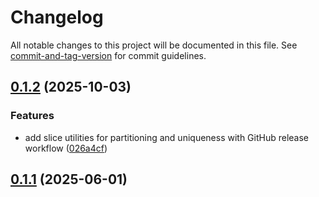 # Changelog

All notable changes to this project will be documented in this file. See [commit-and-tag-version](https://github.com/absolute-version/commit-and-tag-version) for commit guidelines.

## [0.1.2](https://github.com/theater-improrama/go-utils/compare/v0.1.1...v0.1.2) (2025-10-03)


### Features

* add slice utilities for partitioning and uniqueness with GitHub release workflow ([026a4cf](https://github.com/theater-improrama/go-utils/commit/026a4cf24a8dc13e9d6c78bd376bf24ba7bf1795))

## [0.1.1](https://github.com/theater-improrama/go-utils/compare/v0.1.0...v0.1.1) (2025-06-01)
